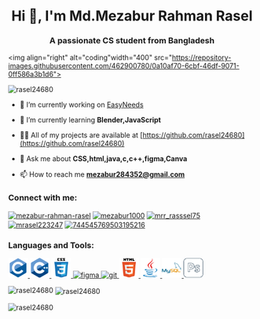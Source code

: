 <h1 align="center">Hi 👋, I'm Md.Mezabur Rahman Rasel</h1>
<h3 align="center">A passionate CS student from Bangladesh</h3>

<img align="right" alt="coding"width="400" src="https://repository-images.githubusercontent.com/462900780/0a10af70-6cbf-46df-9071-0ff586a3b1d6">
<p align="left"> <img src="https://komarev.com/ghpvc/?username=rasel24680&label=Profile%20views&color=0e75b6&style=flat" alt="rasel24680" /> </p>

- 🔭 I’m currently working on [EasyNeeds](https://github.com/RefatHex/EasyNeedsAOOP)

- 🌱 I’m currently learning **Blender,JavaScript**

- 👨‍💻 All of my projects are available at [https://github.com/rasel24680](https://github.com/rasel24680)

- 💬 Ask me about **CSS,html,java,c,c++,figma,Canva**

- 📫 How to reach me **mezabur284352@gmail.com**

<h3 align="left">Connect with me:</h3>
<p align="left">
<a href="https://linkedin.com/in/mezabur-rahman-rasel" target="blank"><img align="center" src="https://raw.githubusercontent.com/rahuldkjain/github-profile-readme-generator/master/src/images/icons/Social/linked-in-alt.svg" alt="mezabur-rahman-rasel" height="30" width="40" /></a>
<a href="https://fb.com/mezabur1000" target="blank"><img align="center" src="https://raw.githubusercontent.com/rahuldkjain/github-profile-readme-generator/master/src/images/icons/Social/facebook.svg" alt="mezabur1000" height="30" width="40" /></a>
<a href="https://instagram.com/mrr_rasssel75" target="blank"><img align="center" src="https://raw.githubusercontent.com/rahuldkjain/github-profile-readme-generator/master/src/images/icons/Social/instagram.svg" alt="mrr_rasssel75" height="30" width="40" /></a>
<a href="https://www.hackerrank.com/mrasel223247" target="blank"><img align="center" src="https://raw.githubusercontent.com/rahuldkjain/github-profile-readme-generator/master/src/images/icons/Social/hackerrank.svg" alt="mrasel223247" height="30" width="40" /></a>
<a href="https://discord.gg/744545769503195216" target="blank"><img align="center" src="https://raw.githubusercontent.com/rahuldkjain/github-profile-readme-generator/master/src/images/icons/Social/discord.svg" alt="744545769503195216" height="30" width="40" /></a>
</p>

<h3 align="left">Languages and Tools:</h3>
<p align="left"> <a href="https://www.cprogramming.com/" target="_blank" rel="noreferrer"> <img src="https://raw.githubusercontent.com/devicons/devicon/master/icons/c/c-original.svg" alt="c" width="40" height="40"/> </a> <a href="https://www.w3schools.com/cpp/" target="_blank" rel="noreferrer"> <img src="https://raw.githubusercontent.com/devicons/devicon/master/icons/cplusplus/cplusplus-original.svg" alt="cplusplus" width="40" height="40"/> </a> <a href="https://www.w3schools.com/css/" target="_blank" rel="noreferrer"> <img src="https://raw.githubusercontent.com/devicons/devicon/master/icons/css3/css3-original-wordmark.svg" alt="css3" width="40" height="40"/> </a> <a href="https://www.figma.com/" target="_blank" rel="noreferrer"> <img src="https://www.vectorlogo.zone/logos/figma/figma-icon.svg" alt="figma" width="40" height="40"/> </a> <a href="https://git-scm.com/" target="_blank" rel="noreferrer"> <img src="https://www.vectorlogo.zone/logos/git-scm/git-scm-icon.svg" alt="git" width="40" height="40"/> </a> <a href="https://www.w3.org/html/" target="_blank" rel="noreferrer"> <img src="https://raw.githubusercontent.com/devicons/devicon/master/icons/html5/html5-original-wordmark.svg" alt="html5" width="40" height="40"/> </a> <a href="https://www.java.com" target="_blank" rel="noreferrer"> <img src="https://raw.githubusercontent.com/devicons/devicon/master/icons/java/java-original.svg" alt="java" width="40" height="40"/> </a> <a href="https://www.mysql.com/" target="_blank" rel="noreferrer"> <img src="https://raw.githubusercontent.com/devicons/devicon/master/icons/mysql/mysql-original-wordmark.svg" alt="mysql" width="40" height="40"/> </a> <a href="https://www.photoshop.com/en" target="_blank" rel="noreferrer"> <img src="https://raw.githubusercontent.com/devicons/devicon/master/icons/photoshop/photoshop-line.svg" alt="photoshop" width="40" height="40"/> </a> </p>

<p><img align="left" src="https://github-readme-stats.vercel.app/api/top-langs?username=rasel24680&show_icons=true&locale=en&layout=compact" alt="rasel24680" /></p>

<p>&nbsp;<img align="center" src="https://github-readme-stats.vercel.app/api?username=rasel24680&show_icons=true&locale=en" alt="rasel24680" /></p>

<p><img align="center" src="https://github-readme-streak-stats.herokuapp.com/?user=rasel24680&" alt="rasel24680" /></p>
